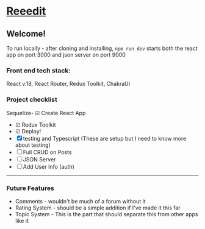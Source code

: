 # [Reeedit](https://ssmodish.github.io/reeedit/)

## Welcome!

To run locally - after cloning and installing, `npm run dev` starts both the react app on port 3000 and json server on port 9000

### Front end tech stack:

React v.18, React Router, Redux Toolkit, ChakraUI

### Project checklist

Sequelize- &#9745; Create React App

- &#9745; Redux Toolkit
- &#9745; Deploy!
- &#9746; testing and Typescript (These are setup but I need to know more about testing)
- &#9744; Full CRUD on Posts
- &#9744; JSON Server
- &#9744; Add User Info (auth)

---

### Future Features

- Comments - wouldn't be much of a forum without it
- Rating System - should be a simple addition if I've made it this far
- Topic System - This is the part that should separate this from other apps like it
